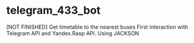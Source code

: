 # telegram_433_bot
[NOT FINISHED]
Get timetable to the nearest buses
First interaction with Telegram API and Yandex.Rasp API. Using JACKSON
